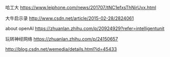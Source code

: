 哈工大
https://www.leiphone.com/news/201707/tNC1efxsThNirUvx.html

大牛启示录
http://www.csdn.net/article/2015-02-28/2824061

about openAI
https://zhuanlan.zhihu.com/p/20924929?refer=intelligentunit

玩转神经网络
https://zhuanlan.zhihu.com/p/24150657

http://blog.csdn.net/wemedia/details.html?id=45433
